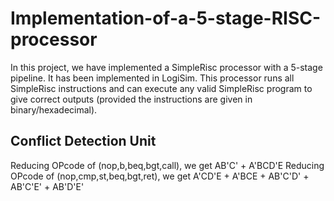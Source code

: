 # Implementation-of-a-5-stage-RISC-processor
In this project, we have implemented a SimpleRisc processor with a 5-stage pipeline. It has been implemented in LogiSim. This processor runs all SimpleRisc instructions and can execute any valid SimpleRisc program to give correct outputs (provided the instructions are given in binary/hexadecimal).

## Conflict Detection Unit

Reducing OPcode of (nop,b,beq,bgt,call), we get AB'C' + A'BCD'E
Reducing OPcode of (nop,cmp,st,beq,bgt,ret), we get A'CD'E + A'BCE + AB'C'D' + AB'C'E' + AB'D'E'
